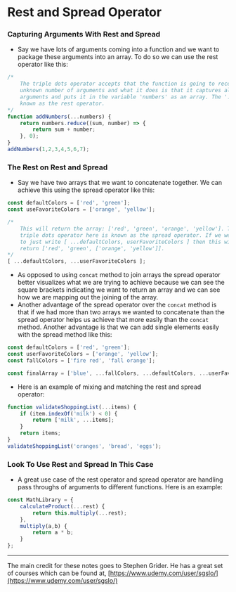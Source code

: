 # Rest and Spread Operator

### Capturing Arguments With Rest and Spread

* Say we have lots of arguments coming into a function and we want to package these arguments into an array. To do so we can use the rest operator like this:

```js
/*
    The triple dots operator accepts that the function is going to receive an
    unknown number of arguments and what it does is that it captures all the
    arguments and puts it in the variable 'numbers' as an array. The '...' is 
    known as the rest operator.
*/
function addNumbers(...numbers) {
    return numbers.reduce((sum, number) => {
        return sum + number;
    }, 0);
}
addNumbers(1,2,3,4,5,6,7);
```

### The Rest on Rest and Spread

* Say we have two arrays that we want to concatenate together. We can achieve this using the spread operator like this:

```js
const defaultColors = ['red', 'green'];
const useFavoriteColors = ['orange', 'yellow'];

/*
    This will return the array: ['red', 'green', 'orange', 'yellow']. The
    triple dots operator here is known as the spread operator. If we were
    to just write [ ...defaultColors, userFavoriteColors ] then this will
    return ['red', 'green', ['orange', 'yellow']].
*/
[ ...defaultColors, ...userFavoriteColors ];
```

* As opposed to using `concat` method to join arrays the spread operator better visualizes what we are trying to achieve because we can see the square brackets indicating we want to return an array and we can see how we are mapping out the joining of the array.
* Another advantage of the spread operator over the `concat` method is that if we had more than two arrays we wanted to concatenate than the spread operator helps us achieve that more easily than the `concat` method. Another advantage is that we can add single elements easily with the spread method like this:

```js
const defaultColors = ['red', 'green'];
const userFavoriteColors = ['orange', 'yellow'];
const fallColors = ['fire red', 'fall orange'];

const finalArray = ['blue', ...fallColors, ...defaultColors, ...userFavoriteColors];
```

* Here is an example of mixing and matching the rest and spread operator:

```js
function validateShoppingList(...items) {
    if (item.indexOf('milk') < 0) {
        return ['milk', ...items];
    }
    return items;
}
validateShoppingList('oranges', 'bread', 'eggs');
```

### Look To Use Rest and Spread In This Case

* A great use case of the rest operator and spread operator are handling pass throughs of arguments to different functions. Here is an example:

```js
const MathLibrary = {
    calculateProduct(...rest) {
        return this.multiply(...rest);
    },
    multiply(a,b) {
        return a * b;
    }
};
```

---

The main credit for these notes goes to Stephen Grider. He has a great set of courses which can be found at, [https://www.udemy.com/user/sgslo/](https://www.udemy.com/user/sgslo/)

